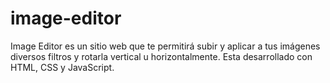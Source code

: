 # image-editor
Image Editor es un sitio web que te permitirá subir y aplicar a tus imágenes diversos filtros y rotarla vertical u horizontalmente. Esta desarrollado con HTML, CSS y JavaScript.
